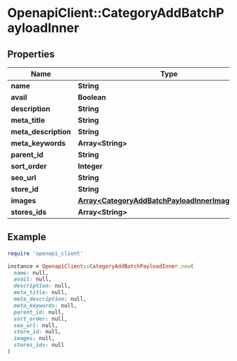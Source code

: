 # OpenapiClient::CategoryAddBatchPayloadInner

## Properties

| Name | Type | Description | Notes |
| ---- | ---- | ----------- | ----- |
| **name** | **String** |  |  |
| **avail** | **Boolean** |  | [optional] |
| **description** | **String** |  | [optional] |
| **meta_title** | **String** |  | [optional] |
| **meta_description** | **String** |  | [optional] |
| **meta_keywords** | **Array&lt;String&gt;** |  | [optional] |
| **parent_id** | **String** |  | [optional] |
| **sort_order** | **Integer** |  | [optional] |
| **seo_url** | **String** |  | [optional] |
| **store_id** | **String** |  | [optional] |
| **images** | [**Array&lt;CategoryAddBatchPayloadInnerImagesInner&gt;**](CategoryAddBatchPayloadInnerImagesInner.md) |  | [optional] |
| **stores_ids** | **Array&lt;String&gt;** |  | [optional] |

## Example

```ruby
require 'openapi_client'

instance = OpenapiClient::CategoryAddBatchPayloadInner.new(
  name: null,
  avail: null,
  description: null,
  meta_title: null,
  meta_description: null,
  meta_keywords: null,
  parent_id: null,
  sort_order: null,
  seo_url: null,
  store_id: null,
  images: null,
  stores_ids: null
)
```

